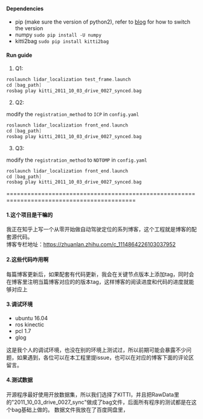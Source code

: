 #### Dependencies
- pip (make sure the version of python2), refer to [blog](https://blog.csdn.net/weixin_41718085/article/details/83882445?utm_medium=distribute.pc_relevant.none-task-blog-BlogCommendFromMachineLearnPai2-1.channel_param&depth_1-utm_source=distribute.pc_relevant.none-task-blog-BlogCommendFromMachineLearnPai2-1.channel_param) for how to switch the version
- numpy `sudo pip install -U numpy`
- kitti2bag `sudo pip install kitti2bag`

#### Run guide
1. Q1:
```asm
roslaunch lidar_localization test_frame.launch
cd [bag_path]
rosbag play kitti_2011_10_03_drive_0027_synced.bag
```

2. Q2:

modify the `registration_method` to `ICP` in `config.yaml`
```asm
roslaunch lidar_localization front_end.launch
cd [bag_path]
rosbag play kitti_2011_10_03_drive_0027_synced.bag
```

3. Q3:

modify the `registration_method` to `NDTOMP` in `config.yaml`
```asm
roslaunch lidar_localization front_end.launch
cd [bag_path]
rosbag play kitti_2011_10_03_drive_0027_synced.bag
```




===========================================================================================
#### 1.这个项目是干嘛的
我正在知乎上写一个从零开始做自动驾驶定位的系列博客，这个工程就是博客的配套源代码。  
博客专栏地址：https://zhuanlan.zhihu.com/c_1114864226103037952

#### 2.这些代码咋用啊
每篇博客更新后，如果配套有代码更新，我会在关键节点版本上添加tag，同时会在博客里注明当篇博客对应的的版本tag，这样博客的阅读进度和代码的进度就能够对应上

#### 3.调试环境
- ubuntu 16.04
- ros kinectic
- pcl 1.7
- glog

这是我个人的调试环境，也没在别的环境上测试过，所以前期可能会暴露不少问题，如果遇到，各位可以在本工程里提issue，也可以在对应的博客下面的评论区留言。

#### 4.测试数据
开源程序最好使用开放数据集，所以我们选择了KITTI，并且把RawData里的"2011_10_03_drive_0027_sync"做成了bag文件，后面所有程序的测试都是在这个bag基础上做的。
数据文件我放在了百度网盘里，
